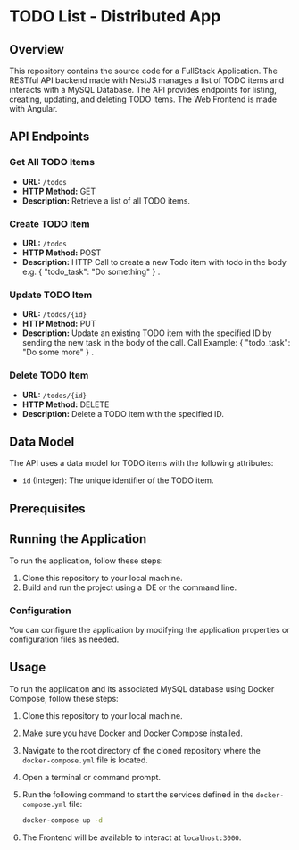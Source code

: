 # TODO List - Distributed App

## Overview

This repository contains the source code for a FullStack Application.
The RESTful API backend made with NestJS manages a list of TODO items and interacts with a MySQL Database. The API provides endpoints for listing, creating, updating, and deleting TODO items.
The Web Frontend is made with Angular.

## API Endpoints

### Get All TODO Items

- **URL:** `/todos`
- **HTTP Method:** GET
- **Description:** Retrieve a list of all TODO items.

### Create TODO Item

- **URL:** `/todos`
- **HTTP Method:** POST
- **Description:** HTTP Call to create a new Todo item with todo in the body e.g. { "todo_task": "Do something" } .

### Update TODO Item

- **URL:** `/todos/{id}`
- **HTTP Method:** PUT
- **Description:** Update an existing TODO item with the specified ID by sending the new task in the body of the call. Call Example: { "todo_task": "Do some more" } .

### Delete TODO Item

- **URL:** `/todos/{id}`
- **HTTP Method:** DELETE
- **Description:** Delete a TODO item with the specified ID.

## Data Model

The API uses a data model for TODO items with the following attributes:

- `id` (Integer): The unique identifier of the TODO item.

## Prerequisites

## Running the Application

To run the application, follow these steps:

1. Clone this repository to your local machine.
2. Build and run the project using a IDE or the command line.

### Configuration

You can configure the application by modifying the application properties or configuration files as needed.

## Usage
To run the application and its associated MySQL database using Docker Compose, follow these steps:

1. Clone this repository to your local machine.
2. Make sure you have Docker and Docker Compose installed.

3. Navigate to the root directory of the cloned repository where the `docker-compose.yml` file is located.

4. Open a terminal or command prompt.

5. Run the following command to start the services defined in the `docker-compose.yml` file:

   ```bash
   docker-compose up -d

6. The Frontend will be available to interact at `localhost:3000`. 
